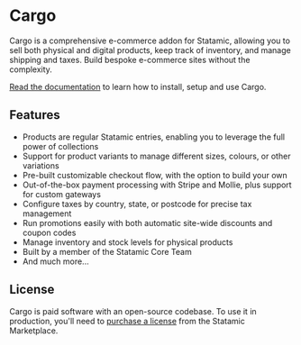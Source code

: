 # Cargo
Cargo is a comprehensive e-commerce addon for Statamic, allowing you to sell both physical and digital products, keep track of inventory, and manage shipping and taxes. Build bespoke e-commerce sites without the complexity.

[Read the documentation](https://builtwithcargo.dev/docs) to learn how to install, setup and use Cargo.

## Features
* Products are regular Statamic entries, enabling you to leverage the full power of collections
* Support for product variants to manage different sizes, colours, or other variations
* Pre-built customizable checkout flow, with the option to build your own
* Out-of-the-box payment processing with Stripe and Mollie, plus support for custom gateways
* Configure taxes by country, state, or postcode for precise tax management
* Run promotions easily with both automatic site-wide discounts and coupon codes
* Manage inventory and stock levels for physical products
* Built by a member of the Statamic Core Team
* And much more...

## License
Cargo is paid software with an open-source codebase. To use it in production, you'll need to [purchase a license](https://statamic.com/addons/duncanmcclean/cargo) from the Statamic Marketplace.